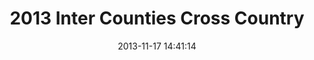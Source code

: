 ---
id: 72157637778818085
title: 2013 Inter Counties Cross Country
cover: https://farm4.staticflickr.com/3724/10913504124_b4128bc2a8_m.jpg
date: 2013-11-17 14:41:14
photos:
  - thumbnail: https://farm6.staticflickr.com/5547/10913375755_e4eb18fd6b_m.jpg
    original: https://farm6.staticflickr.com/5547/10913375755_866188936e_o.jpg
  - thumbnail: https://farm4.staticflickr.com/3725/10913515934_1b11ae0c04_m.jpg
    original: https://farm4.staticflickr.com/3725/10913515934_5aa6bdd4a0_o.jpg
  - thumbnail: https://farm8.staticflickr.com/7385/10913681953_62e62110f2_m.jpg
    original: https://farm8.staticflickr.com/7385/10913681953_d0693f158b_o.jpg
  - thumbnail: https://farm4.staticflickr.com/3704/10913413776_ca1065096d_m.jpg
    original: https://farm4.staticflickr.com/3704/10913413776_dddf2b7c67_o.jpg
  - thumbnail: https://farm6.staticflickr.com/5510/10913375405_66943ca77b_m.jpg
    original: https://farm6.staticflickr.com/5510/10913375405_622afc307c_o.jpg
  - thumbnail: https://farm6.staticflickr.com/5515/10913514204_abf2bbf767_m.jpg
    original: https://farm6.staticflickr.com/5515/10913514204_1bd59794f1_o.jpg
  - thumbnail: https://farm6.staticflickr.com/5539/10913680333_2c1a98cee1_m.jpg
    original: https://farm6.staticflickr.com/5539/10913680333_ff0dec0fab_o.jpg
  - thumbnail: https://farm4.staticflickr.com/3706/10913411506_b74957d2ed_m.jpg
    original: https://farm4.staticflickr.com/3706/10913411506_8a8a43e67e_o.jpg
  - thumbnail: https://farm6.staticflickr.com/5477/10913372925_7a3a46257d_m.jpg
    original: https://farm6.staticflickr.com/5477/10913372925_584d6cb50d_o.jpg
  - thumbnail: https://farm8.staticflickr.com/7453/10913372745_65fe47d931_m.jpg
    original: https://farm8.staticflickr.com/7453/10913372745_b6925e8521_o.jpg
  - thumbnail: https://farm6.staticflickr.com/5529/10913371705_7e0defb1dc_m.jpg
    original: https://farm6.staticflickr.com/5529/10913371705_f836b9a7a5_o.jpg
  - thumbnail: https://farm8.staticflickr.com/7414/10913371515_d673c25a74_m.jpg
    original: https://farm8.staticflickr.com/7414/10913371515_3d5c86064c_o.jpg
  - thumbnail: https://farm8.staticflickr.com/7447/10913678433_12862bf624_m.jpg
    original: https://farm8.staticflickr.com/7447/10913678433_a9fdaaf21a_o.jpg
  - thumbnail: https://farm6.staticflickr.com/5479/10913677413_9a2c2c6806_m.jpg
    original: https://farm6.staticflickr.com/5479/10913677413_03e240c86b_o.jpg
  - thumbnail: https://farm6.staticflickr.com/5477/10913676873_6e4f07d636_m.jpg
    original: https://farm6.staticflickr.com/5477/10913676873_18d8fdcff1_o.jpg
  - thumbnail: https://farm8.staticflickr.com/7444/10913676723_b5c8a8d24e_m.jpg
    original: https://farm8.staticflickr.com/7444/10913676723_296eb57da4_o.jpg
  - thumbnail: https://farm4.staticflickr.com/3671/10913408266_810a4a7778_m.jpg
    original: https://farm4.staticflickr.com/3671/10913408266_dd77ab01eb_o.jpg
  - thumbnail: https://farm4.staticflickr.com/3710/10913369415_f2c8dce621_m.jpg
    original: https://farm4.staticflickr.com/3710/10913369415_341788f68e_o.jpg
  - thumbnail: https://farm4.staticflickr.com/3816/10913368435_800f07c05b_m.jpg
    original: https://farm4.staticflickr.com/3816/10913368435_3ae22bc73c_o.jpg
  - thumbnail: https://farm6.staticflickr.com/5549/10913508184_b444dec972_m.jpg
    original: https://farm6.staticflickr.com/5549/10913508184_b0f9a452ef_o.jpg
  - thumbnail: https://farm4.staticflickr.com/3685/10913367805_bbf3fa713e_m.jpg
    original: https://farm4.staticflickr.com/3685/10913367805_8249268ab8_o.jpg
  - thumbnail: https://farm4.staticflickr.com/3729/10913506754_c6c223839c_m.jpg
    original: https://farm4.staticflickr.com/3729/10913506754_fe5ff77b3b_o.jpg
  - thumbnail: https://farm3.staticflickr.com/2848/10913405976_392f09efbb_m.jpg
    original: https://farm3.staticflickr.com/2848/10913405976_2377b07c56_o.jpg
  - thumbnail: https://farm6.staticflickr.com/5481/10913405646_8e4a435ced_m.jpg
    original: https://farm6.staticflickr.com/5481/10913405646_b8e59112a5_o.jpg
  - thumbnail: https://farm3.staticflickr.com/2854/10913672753_9fd9f1a352_m.jpg
    original: https://farm3.staticflickr.com/2854/10913672753_26c2d7a129_o.jpg
  - thumbnail: https://farm8.staticflickr.com/7303/10913505264_1706dc35d3_m.jpg
    original: https://farm8.staticflickr.com/7303/10913505264_ec8d34c2ce_o.jpg
  - thumbnail: https://farm6.staticflickr.com/5527/10913365055_07645579e2_m.jpg
    original: https://farm6.staticflickr.com/5527/10913365055_e8f5372197_o.jpg
  - thumbnail: https://farm4.staticflickr.com/3681/10913503724_2839d62fb2_m.jpg
    original: https://farm4.staticflickr.com/3681/10913503724_8865aaa2c2_o.jpg
  - thumbnail: https://farm6.staticflickr.com/5483/10913363485_b168912b82_m.jpg
    original: https://farm6.staticflickr.com/5483/10913363485_95711ac2bc_o.jpg
  - thumbnail: https://farm4.staticflickr.com/3724/10913504124_b4128bc2a8_m.jpg
    original: https://farm4.staticflickr.com/3724/10913504124_26b1916a6c_o.jpg
  - thumbnail: https://farm6.staticflickr.com/5510/10913402596_531860bb21_m.jpg
    original: https://farm6.staticflickr.com/5510/10913402596_c1e4cd84e8_o.jpg
  - thumbnail: https://farm6.staticflickr.com/5507/10913362685_a1c54f7b63_m.jpg
    original: https://farm6.staticflickr.com/5507/10913362685_8e6f874625_o.jpg
  - thumbnail: https://farm3.staticflickr.com/2887/10913402486_5a39a47824_m.jpg
    original: https://farm3.staticflickr.com/2887/10913402486_88280d3269_o.jpg
  - thumbnail: https://farm4.staticflickr.com/3671/10913668963_73a44d0fa3_m.jpg
    original: https://farm4.staticflickr.com/3671/10913668963_ecf5ca47c2_o.jpg
  - thumbnail: https://farm3.staticflickr.com/2882/10913361935_3646251336_m.jpg
    original: https://farm3.staticflickr.com/2882/10913361935_379540c303_o.jpg
  - thumbnail: https://farm6.staticflickr.com/5517/10913360695_996054433c_m.jpg
    original: https://farm6.staticflickr.com/5517/10913360695_6e7c126e84_o.jpg
  - thumbnail: https://farm8.staticflickr.com/7292/10913360975_c1759f9d0b_m.jpg
    original: https://farm8.staticflickr.com/7292/10913360975_43f685ee8d_o.jpg
  - thumbnail: https://farm4.staticflickr.com/3680/10913398336_a24452fbc6_m.jpg
    original: https://farm4.staticflickr.com/3680/10913398336_270d7c42c5_o.jpg
  - thumbnail: https://farm4.staticflickr.com/3730/10913359785_fe116cbc06_m.jpg
    original: https://farm4.staticflickr.com/3730/10913359785_b97a0cc4cc_o.jpg
  - thumbnail: https://farm6.staticflickr.com/5471/10913666113_761f69203d_m.jpg
    original: https://farm6.staticflickr.com/5471/10913666113_27e6d8ff56_o.jpg
  - thumbnail: https://farm4.staticflickr.com/3785/10913498644_12453b1c7c_m.jpg
    original: https://farm4.staticflickr.com/3785/10913498644_d17fe87f6b_o.jpg
  - thumbnail: https://farm3.staticflickr.com/2851/10913498734_7d9900b454_m.jpg
    original: https://farm3.staticflickr.com/2851/10913498734_e60245197f_o.jpg
  - thumbnail: https://farm8.staticflickr.com/7411/10913497604_0317b5bef3_m.jpg
    original: https://farm8.staticflickr.com/7411/10913497604_3546500007_o.jpg
  - thumbnail: https://farm3.staticflickr.com/2883/10913395286_d12143b48b_m.jpg
    original: https://farm3.staticflickr.com/2883/10913395286_6b05e57b57_o.jpg
  - thumbnail: https://farm4.staticflickr.com/3776/10913394916_2c3962e1af_m.jpg
    original: https://farm4.staticflickr.com/3776/10913394916_fe16b49c11_o.jpg
  - thumbnail: https://farm3.staticflickr.com/2849/10913663153_d1e0080c51_m.jpg
    original: https://farm3.staticflickr.com/2849/10913663153_45e8b1af84_o.jpg
  - thumbnail: https://farm4.staticflickr.com/3794/10913662503_04c96f4939_m.jpg
    original: https://farm4.staticflickr.com/3794/10913662503_edaaf0bf2a_o.jpg
  - thumbnail: https://farm6.staticflickr.com/5513/10913662063_0e2e5315b2_m.jpg
    original: https://farm6.staticflickr.com/5513/10913662063_18e80aa4c2_o.jpg
  - thumbnail: https://farm8.staticflickr.com/7293/10913354675_785676b76e_m.jpg
    original: https://farm8.staticflickr.com/7293/10913354675_e03799e0ca_o.jpg
  - thumbnail: https://farm6.staticflickr.com/5488/10913392416_36137bdd75_m.jpg
    original: https://farm6.staticflickr.com/5488/10913392416_bfe0153ce7_o.jpg
  - thumbnail: https://farm4.staticflickr.com/3808/10913493464_d0c9004ef3_m.jpg
    original: https://farm4.staticflickr.com/3808/10913493464_3180df3d2e_o.jpg
  - thumbnail: https://farm8.staticflickr.com/7366/10913660583_068d088bb2_m.jpg
    original: https://farm8.staticflickr.com/7366/10913660583_f9f60f4304_o.jpg
  - thumbnail: https://farm8.staticflickr.com/7448/10913353005_f5ffcf7937_m.jpg
    original: https://farm8.staticflickr.com/7448/10913353005_13e618b12a_o.jpg
  - thumbnail: https://farm6.staticflickr.com/5518/10913491954_5a9138d9fd_m.jpg
    original: https://farm6.staticflickr.com/5518/10913491954_c118418c18_o.jpg
  - thumbnail: https://farm8.staticflickr.com/7447/10913390366_024234f7bd_m.jpg
    original: https://farm8.staticflickr.com/7447/10913390366_1002b753cf_o.jpg
  - thumbnail: https://farm8.staticflickr.com/7445/10913491094_9d7a489c08_m.jpg
    original: https://farm8.staticflickr.com/7445/10913491094_e0a947ee33_o.jpg
  - thumbnail: https://farm8.staticflickr.com/7430/10913490614_d7c0a45d9e_m.jpg
    original: https://farm8.staticflickr.com/7430/10913490614_6876511f62_o.jpg
  - thumbnail: https://farm3.staticflickr.com/2869/10913350675_b2b751f3c7_m.jpg
    original: https://farm3.staticflickr.com/2869/10913350675_6e8c3328c5_o.jpg
  - thumbnail: https://farm3.staticflickr.com/2881/10913489244_55e022f140_m.jpg
    original: https://farm3.staticflickr.com/2881/10913489244_45f5414254_o.jpg
  - thumbnail: https://farm3.staticflickr.com/2881/10913349345_2ba462e8f3_m.jpg
    original: https://farm3.staticflickr.com/2881/10913349345_97827ff507_o.jpg
  - thumbnail: https://farm4.staticflickr.com/3750/10913387586_76eeb60864_m.jpg
    original: https://farm4.staticflickr.com/3750/10913387586_e08ec7b41b_o.jpg
  - thumbnail: https://farm4.staticflickr.com/3699/10913655323_8b8c99dac6_m.jpg
    original: https://farm4.staticflickr.com/3699/10913655323_7c935625ba_o.jpg
  - thumbnail: https://farm6.staticflickr.com/5506/10913348205_e089a3cd43_m.jpg
    original: https://farm6.staticflickr.com/5506/10913348205_12b2380a66_o.jpg
  - thumbnail: https://farm4.staticflickr.com/3800/10913385336_27d83aa792_m.jpg
    original: https://farm4.staticflickr.com/3800/10913385336_22447d02be_o.jpg
---